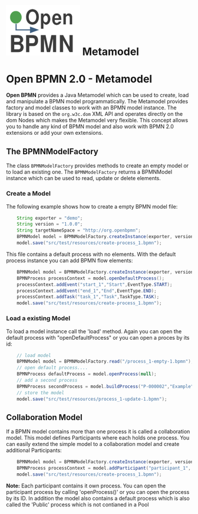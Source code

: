 <h1><img width="200" src="../doc/images/logo-openbpmn.png" /> Metamodel</h1>

# Open BPMN 2.0 - Metamodel

**Open BPMN** provides a Java Metamodel which can be used to create, load and manipulate a BPMN model programmatically. The Metamodel provides factory and model classes to work with an BPMN model instance. The library is based on the `org.w3c.dom` XML API and operates directly on the dom Nodes which makes the Metamodel very flexible. This concept allows you to handle any kind of BPMN model and also work with BPMN 2.0 extensions or add your own extensions. 

## The BPMNModelFactory

The class `BPMNModelFactory` provides methods to create an empty model or to load an existing one. The `BPMNModelFactory` returns a BPMNModel instance which can be used to read, update or delete elements.

### Create a Model

The following example shows how to create a empty BPMN model file:

```java
	String exporter = "demo";
	String version = "1.0.0";
	String targetNameSpace = "http://org.openbpmn";
	BPMNModel model = BPMNModelFactory.createInstance(exporter, version, targetNameSpace);
	model.save("src/test/resources/create-process_1.bpmn");
```

This file contains a default process with no elements. With the default process instance you can add BPMN flow elements:


```java
	BPMNModel model = BPMNModelFactory.createInstance(exporter, version, targetNameSpace);
	BPMNProcess processContext = model.openDefaultProcess();
	processContext.addEvent("start_1","Start",EventType.START);
	processContext.addEvent("end_1","End",EventType.END);
	processContext.addTask("task_1","Task",TaskType.TASK);
	model.save("src/test/resources/create-process_1.bpmn");
```



### Load a existing Model

To load a model instance call the 'load' method. Again you can open the default process with  "openDefaultProcess" or you can 
open a proces by its id:

```java
	// load model
	BPMNModel model = BPMNModelFactory.read("/process_1-empty-1.bpmn");
	// open default process....
	BPMNProcess defaultProcess = model.openProcess(null);
	// add a second process
	BPMNProcess secondProcess = model.buildProcess("P-000002","Example");
	// store the model
	model.save("src/test/resources/process_1-update-1.bpmn");
```


## Collaboration Model

If a BPMN model contains more than one process it is called a collaboration model. This model defines Participants where each holds one process. 
You can easily extend the simple model to a collaboration model and create additional Participants:

```java
	BPMNModel model = BPMNModelFactory.createInstance(exporter, version, targetNameSpace);
	BPMNProcess processContext = model.addParticipant("participant_1", "Sales Team");
	model.save("src/test/resources/create-process_1.bpmn");
```
**Note:** Each participant contains it own process. You can open the participant process by calling 'openProcess()' or you can open the process by its ID. In addition the model also contains a default process which is also called the 'Public' process which is not contianed in a Pool
        




